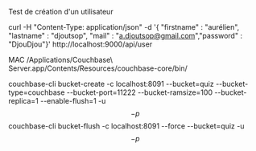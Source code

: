


Test de création d'un utilisateur

curl -H "Content-Type: application/json" -d '{ "firstname" : "aurélien", "lastname" : "djoutsop", "mail" : "a.djoutsop@gmail.com","password" : "DjouDjou"}' http://localhost:9000/api/user


MAC /Applications/Couchbase\ Server.app/Contents/Resources/couchbase-core/bin/

couchbase-cli bucket-create -c localhost:8091 --bucket=quiz --bucket-type=couchbase --bucket-port=11222 --bucket-ramsize=100 --bucket-replica=1 --enable-flush=1 -u $$ -p $$
couchbase-cli bucket-flush -c localhost:8091 --force --bucket=quiz  -u $$ -p $$
